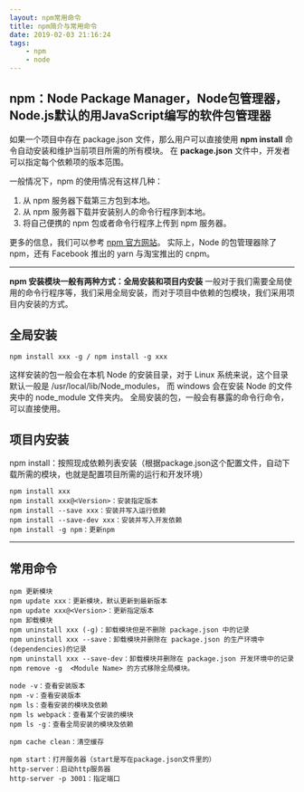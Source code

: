 ```yaml
---
layout: npm常用命令
title: npm简介与常用命令
date: 2019-02-03 21:16:24
tags:
    - npm
    - node
---
```

## npm：Node Package Manager，Node包管理器，Node.js默认的用JavaScript编写的软件包管理器
如果一个项目中存在 package.json 文件，那么用户可以直接使用 **npm install** 命令自动安装和维护当前项目所需的所有模块。
在 **package.json** 文件中，开发者可以指定每个依赖项的版本范围。

一般情况下，npm 的使用情况有这样几种：

 1. 从 npm 服务器下载第三方包到本地。
 2. 从 npm 服务器下载并安装别人的命令行程序到本地。
 3. 将自己便携的 npm 包或者命令行程序上传到 npm 服务器。
 
更多的信息，我们可以参考 [npm 官方网站](https://www.npmjs.com/)。
实际上，Node 的包管理器除了 npm，还有 Facebook 推出的 yarn 与淘宝推出的 cnpm。
***************************************************
**npm 安装模块一般有两种方式：全局安装和项目内安装**
一般对于我们需要全局使用的命令行程序等，我们采用全局安装，而对于项目中依赖的包模块，我们采用项目内安装的方式。

## 全局安装

    npm install xxx -g / npm install -g xxx

这样安装的包一般会在本机 Node 的安装目录，对于 Linux 系统来说，这个目录默认一般是 /usr/local/lib/Node_modules， 
而 windows 会在安装 Node 的文件夹中的 node_module 文件夹内。
全局安装的包，一般会有暴露的命令行命令，可以直接使用。

## 项目内安装
npm install：按照现成依赖列表安装（根据package.json这个配置文件，自动下载所需的模块，也就是配置项目所需的运行和开发环境）

    npm install xxx
    npm install xxx@<Version>：安装指定版本
    npm install --save xxx：安装并写入运行依赖
    npm install --save-dev xxx：安装并写入开发依赖
    npm install -g npm：更新npm

*********************************
## 常用命令
    npm 更新模块
    npm update xxx：更新模块，默认更新到最新版本
    npm update xxx@<Version>：更新指定版本
    npm 卸载模块
    npm uninstall xxx (-g)：卸载模块但是不删除 package.json 中的记录
    npm uninstall xxx --save：卸载模块并删除在 package.json 的生产环境中(dependencies)的记录
    npm uninstall xxx --save-dev：卸载模块并删除在 package.json 开发环境中的记录
    npm remove -g  <Module Name> 的方式移除全局模块。
    
    node -v：查看安装版本
    npm -v：查看安装版本
    npm ls：查看安装的模块及依赖
    npm ls webpack：查看某个安装的模块
    npm ls -g：查看全局安装的模块及依赖
    
    npm cache clean：清空缓存
    
    npm start：打开服务器（start是写在package.json文件里的）
    http-server：启动http服务器
    http-server -p 3001：指定端口

